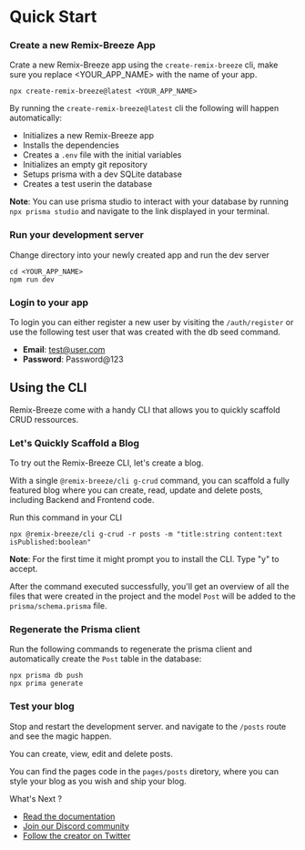 # Quick Start

### Create a new Remix-Breeze App

Crate a new Remix-Breeze app using the `create-remix-breeze` cli, make sure you replace <YOUR_APP_NAME> with the name of your app.

```shellscript
npx create-remix-breeze@latest <YOUR_APP_NAME>
```

By running the `create-remix-breeze@latest` cli the following will happen automatically:

- Initializes a new Remix-Breeze app
- Installs the dependencies
- Creates a `.env` file with the initial variables
- Initializes an empty git repository
- Setups prisma with a dev SQLite database
- Creates a test userin the database

**Note**: You can use prisma studio to interact with your database by running `npx prisma studio` and navigate to the link displayed in your terminal.

### Run your development server

Change directory into your newly created app and run the dev server

```shellscript
cd <YOUR_APP_NAME>
npm run dev
```

### Login to your app

To login you can either register a new user by visiting the `/auth/register`
or use the following test user that was created with the db seed command.

- **Email**: test@user.com
- **Password**: Password@123

## Using the CLI

Remix-Breeze come with a handy CLI that allows you to quickly scaffold CRUD ressources.

### Let's Quickly Scaffold a Blog

To try out the Remix-Breeze CLI, let's create a blog.

With a single `@remix-breeze/cli g-crud` command, you can scaffold a fully featured blog where you can create, read, update and delete posts, including Backend and Frontend code.

Run this command in your CLI

```shellscript
npx @remix-breeze/cli g-crud -r posts -m "title:string content:text isPublished:boolean"
```

**Note**: For the first time it might prompt you to install the CLI. Type "y" to accept.

After the command executed successfully, you'll get an overview of all the files that were created in the project and the model `Post` will be added to the `prisma/schema.prisma` file.

### Regenerate the Prisma client

Run the following commands to regenerate the prisma client and automatically create the `Post` table in the database:

```shellscript
npx prisma db push
npx prima generate
```

### Test your blog

Stop and restart the development server. and navigate to the `/posts` route and see the magic happen.

You can create, view, edit and delete posts.

You can find the pages code in the `pages/posts` diretory, where you can style your blog as you wish and ship your blog.

What's Next ?

- [Read the documentation](https://remixbreeze.com/docs)
- [Join our Discord community](https://discord.gg/W7774VAbSM)
- [Follow the creator on Twitter](https://x.com/Paterson1720)
